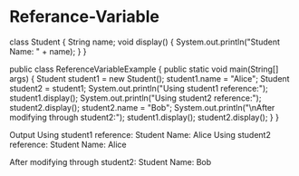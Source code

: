 # Referance-Variable
class Student {
    String name;
    void display() {
        System.out.println("Student Name: " + name);
    }
}

public class ReferenceVariableExample {
    public static void main(String[] args) {
        Student student1 = new Student();
        student1.name = "Alice";
        Student student2 = student1;
        System.out.println("Using student1 reference:");
        student1.display();
        System.out.println("Using student2 reference:");
        student2.display();
        student2.name = "Bob";
        System.out.println("\nAfter modifying through student2:");
        student1.display();
        student2.display();
    }
}

Output 
Using student1 reference:
Student Name: Alice
Using student2 reference:
Student Name: Alice

After modifying through student2:
Student Name: Bob
